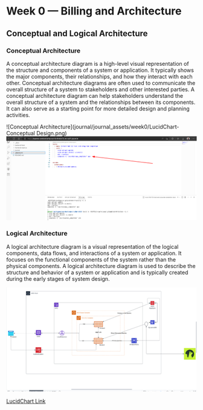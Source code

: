 # Week 0 — Billing and Architecture


## Conceptual and Logical Architecture



### Conceptual Architecture

A conceptual architecture diagram is a high-level visual representation of the structure and components of a system or application. It typically shows the major components, their relationships, and how they interact with each other. Conceptual architecture diagrams are often used to communicate the overall structure of a system to stakeholders and other interested parties. A conceptual architecture diagram can help stakeholders understand the overall structure of a system and the relationships between its components. It can also serve as a starting point for more detailed design and planning activities.

![Conceptual Architecture](journal/journal_assets/week0/LucidChart-Conceptual Design.png)
![Installing AWS CLI](AWSCli.png)


### Logical Architecture

A logical architecture diagram is a visual representation of the logical components, data flows, and interactions of a system or application. It focuses on the functional components of the system rather than the physical components. A logical architecture diagram is used to describe the structure and behavior of a system or application and is typically created during the early stages of system design.

![Logical Architecture](journal_assets/week0/LucidChart-LogicalDesign.png)



[LucidChart Link](https://lucid.app/lucidchart/2c0e42fc-d6b4-4a91-9e48-ac652712fcbd/edit?viewport_loc=486%2C-194%2C1424%2C833%2Cd19xGk5ETTT.&invitationId=inv_e7183d1d-c9a4-4673-a2d7-a7e46dfd7211)
